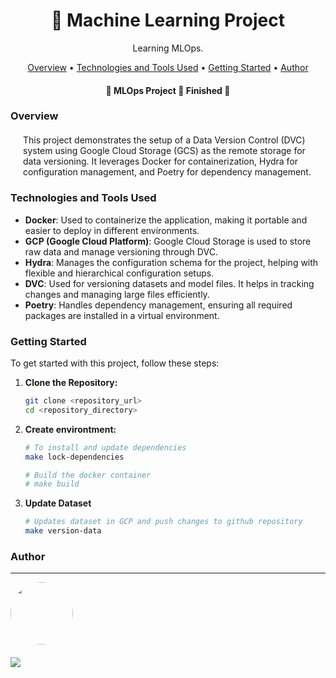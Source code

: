 <h1 align="center">🤖 Machine Learning Project</h1>
<p align="center" id="objetivo">Learning MLOps. 
</p> 

<p align="center">
 <a href="#overview">Overview</a> •
 <a href="#features">Technologies and Tools Used</a> •
 <a href="#started">Getting Started</a> • 
 <a href="#author">Author</a>
</p>

<h4 align="center"> 
	🚧  MLOps Project 🚀 Finished  🚧 
</h4>

### Overview

<div style='margin: 20px' id="overview">
This project demonstrates the setup of a Data Version Control (DVC) system using Google Cloud Storage (GCS) as the remote storage for data versioning. It leverages Docker for containerization, Hydra for configuration management, and Poetry for dependency management.
</div>

### Technologies and Tools Used

<div id="features">

- **Docker**: Used to containerize the application, making it portable and easier to deploy in different environments.
- **GCP (Google Cloud Platform)**: Google Cloud Storage is used to store raw data and manage versioning through DVC.
- **Hydra**: Manages the configuration schema for the project, helping with flexible and hierarchical configuration setups.
- **DVC**: Used for versioning datasets and model files. It helps in tracking changes and managing large files efficiently.
- **Poetry**: Handles dependency management, ensuring all required packages are installed in a virtual environment.

</div>

<div id="started">

### Getting Started

To get started with this project, follow these steps:

1. **Clone the Repository:**

   ```bash
   git clone <repository_url>
   cd <repository_directory>
   ```
   
2. **Create environtment:**

   ```bash
   # To install and update dependencies
   make lock-dependencies
   
   # Build the docker container
   # make build
   ```
3. **Update Dataset**
   
   ```bash
   # Updates dataset in GCP and push changes to github repository
   make version-data
   ```

</div>


### Author

---

<!-- <script type="text/javascript" src="https://platform.linkedin.com/badges/js/profile.js" async defer></script> -->

<div align="left" id="author">

<a href="https://github.com/danhenriquex">
  <img src="https://github.com/danhenriquex.png" width="100" height="100" style="border-radius: 50%"/>
</a>

<!-- <div class="LI-profile-badge"  data-version="v1" data-size="medium" data-locale="pt_BR" data-type="vertical" data-theme="dark" data-vanity="danilo-henrique-santana"><a class="LI-simple-link" href='https://br.linkedin.com/in/danilo-henrique-santana?trk=profile-badge'>Danilo Henrique</a></div> -->
</div>

<div style="margin-top: 20px" >
  <a href="https://www.linkedin.com/in/danilo-henrique-480032167/">
    <img  src="https://img.shields.io/badge/LinkedIn-0077B5?style=for-the-badge&logo=linkedin&logoColor=white"/>
  </a>
</div>

